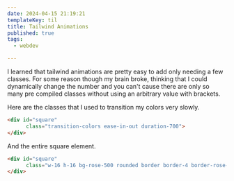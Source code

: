 ```yaml
---
date: 2024-04-15 21:19:21
templateKey: til
title: Tailwind Animations
published: true
tags:
  - webdev

---
```


I learned that tailwind animations are pretty easy to add only needing a few
classes.  For some reason though my brain broke, thinking that I could
dynamically change the number and you can't cause there are only so many pre
compiled classes without using an arbitrary value with brackets.

Here are the classes that I used to transition my colors very slowly.

``` html
<div id="square"
      class="transition-colors ease-in-out duration-700">
</div>
```

And the entire square element.

``` html
<div id="square"
      class="w-16 h-16 bg-rose-500 rounded border border-4 border-rose-800 hover:bg-indigo-600 hover:border-yellow-500 transition-colors ease-in-out duration-700">
</div>
```
